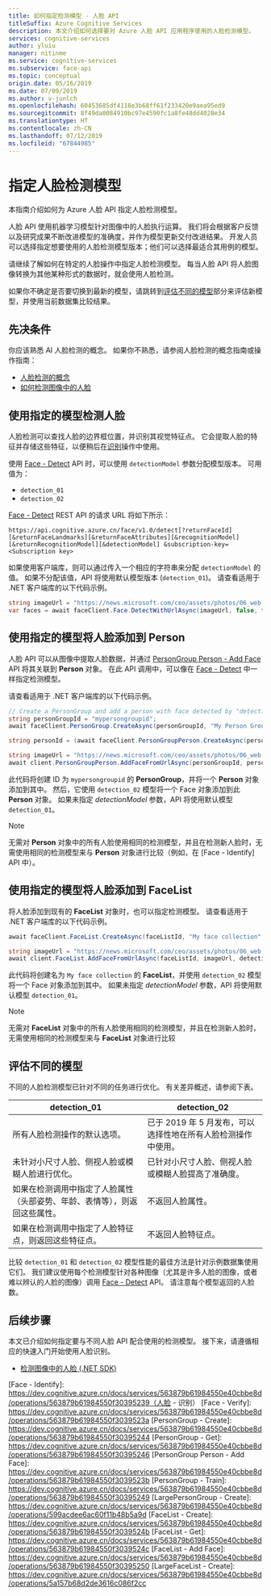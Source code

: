 ```yaml
---
title: 如何指定检测模型 - 人脸 API
titleSuffix: Azure Cognitive Services
description: 本文介绍如何选择要对 Azure 人脸 API 应用程序使用的人脸检测模型。
services: cognitive-services
author: yluiu
manager: nitinme
ms.service: cognitive-services
ms.subservice: face-api
ms.topic: conceptual
origin.date: 05/16/2019
ms.date: 07/09/2019
ms.author: v-junlch
ms.openlocfilehash: 60453685df4118e3b68ff61f233420e9aea95ed9
ms.sourcegitcommit: 8f49da0084910bc97e4590fc1a8fe48dd4028e34
ms.translationtype: HT
ms.contentlocale: zh-CN
ms.lasthandoff: 07/12/2019
ms.locfileid: "67844985"
---
```

# <a name="specify-a-face-detection-model"></a>指定人脸检测模型

本指南介绍如何为 Azure 人脸 API 指定人脸检测模型。

人脸 API 使用机器学习模型针对图像中的人脸执行运算。 我们将会根据客户反馈以及研究成果不断改进模型的准确度，并作为模型更新交付改进结果。 开发人员可以选择指定想要使用的人脸检测模型版本；他们可以选择最适合其用例的模型。

请继续了解如何在特定的人脸操作中指定人脸检测模型。 每当人脸 API 将人脸图像转换为其他某种形式的数据时，就会使用人脸检测。

如果你不确定是否要切换到最新的模型，请跳转到[评估不同的模型](#evaluate-different-models)部分来评估新模型，并使用当前数据集比较结果。

## <a name="prerequisites"></a>先决条件

你应该熟悉 AI 人脸检测的概念。 如果你不熟悉，请参阅人脸检测的概念指南或操作指南：

* [人脸检测的概念](../concepts/face-detection.md)
* [如何检测图像中的人脸](HowtoDetectFacesinImage.md)

## <a name="detect-faces-with-specified-model"></a>使用指定的模型检测人脸

人脸检测可以查找人脸的边界框位置，并识别其视觉特征点。 它会提取人脸的特征并存储这些特征，以便稍后在[识别](../concepts/face-recognition.md)操作中使用。

使用 [Face - Detect] API 时，可以使用 `detectionModel` 参数分配模型版本。 可用值为：

* `detection_01`
* `detection_02`

[Face - Detect] REST API 的请求 URL 将如下所示：

`https://api.cognitive.azure.cn/face/v1.0/detect[?returnFaceId][&returnFaceLandmarks][&returnFaceAttributes][&recognitionModel][&returnRecognitionModel][&detectionModel]
&subscription-key=<Subscription key>`

如果使用客户端库，则可以通过传入一个相应的字符串来分配 `detectionModel` 的值。 如果不分配该值，API 将使用默认模型版本 (`detection_01`)。 请查看适用于 .NET 客户端库的以下代码示例。

```csharp
string imageUrl = "https://news.microsoft.com/ceo/assets/photos/06_web.jpg";
var faces = await faceClient.Face.DetectWithUrlAsync(imageUrl, false, false, recognitionModel: "recognition_02", detectionModel: "detection_02");
```

## <a name="add-face-to-person-with-specified-model"></a>使用指定的模型将人脸添加到 Person

人脸 API 可以从图像中提取人脸数据，并通过 [PersonGroup Person - Add Face](https://dev.cognitive.azure.cn/docs/services/563879b61984550e40cbbe8d/operations/563879b61984550f3039523b) API 将其关联到 **Person** 对象。 在此 API 调用中，可以像在 [Face - Detect] 中一样指定检测模型。

请查看适用于 .NET 客户端库的以下代码示例。

```csharp
// Create a PersonGroup and add a person with face detected by "detection_02" model
string personGroupId = "mypersongroupid";
await faceClient.PersonGroup.CreateAsync(personGroupId, "My Person Group Name", recognitionModel: "recognition_02");

string personId = (await faceClient.PersonGroupPerson.CreateAsync(personGroupId, "My Person Name")).PersonId;

string imageUrl = "https://news.microsoft.com/ceo/assets/photos/06_web.jpg";
await client.PersonGroupPerson.AddFaceFromUrlAsync(personGroupId, personId, imageUrl, detectionModel: "detection_02");
```

此代码将创建 ID 为 `mypersongroupid` 的 **PersonGroup**，并将一个 **Person** 对象添加到其中。 然后，它使用 `detection_02` 模型将一个 Face 对象添加到此 **Person** 对象。 如果未指定 *detectionModel* 参数，API 将使用默认模型 `detection_01`。

> [!NOTE]
> 无需对 **Person** 对象中的所有人脸使用相同的检测模型，并且在检测新人脸时，无需使用相同的检测模型来与 **Person** 对象进行比较（例如，在 [Face - Identify] API 中）。

## <a name="add-face-to-facelist-with-specified-model"></a>使用指定的模型将人脸添加到 FaceList

将人脸添加到现有的 **FaceList** 对象时，也可以指定检测模型。 请查看适用于 .NET 客户端库的以下代码示例。

```csharp
await faceClient.FaceList.CreateAsync(faceListId, "My face collection", recognitionModel: "recognition_02");

string imageUrl = "https://news.microsoft.com/ceo/assets/photos/06_web.jpg";
await client.FaceList.AddFaceFromUrlAsync(faceListId, imageUrl, detectionModel: "detection_02");
```

此代码将创建名为 `My face collection` 的 **FaceList**，并使用 `detection_02` 模型将一个 Face 对象添加到其中。 如果未指定 *detectionModel* 参数，API 将使用默认模型 `detection_01`。

> [!NOTE]
> 无需对 **FaceList** 对象中的所有人脸使用相同的检测模型，并且在检测新人脸时，无需使用相同的检测模型来与 **FaceList** 对象进行比较

## <a name="evaluate-different-models"></a>评估不同的模型

不同的人脸检测模型已针对不同的任务进行优化。 有关差异概述，请参阅下表。

|**detection_01**  |**detection_02**  |
|---------|---------|
|所有人脸检测操作的默认选项。 | 已于 2019 年 5 月发布，可以选择性地在所有人脸检测操作中使用。
|未针对小尺寸人脸、侧视人脸或模糊人脸进行优化。  | 已针对小尺寸人脸、侧视人脸或模糊人脸提高了准确度。 |
|如果在检测调用中指定了人脸属性（头部姿势、年龄、表情等），则返回这些属性。 |  不返回人脸属性。     |
|如果在检测调用中指定了人脸特征点，则返回这些特征点。   | 不返回人脸特征点。  |

比较 `detection_01` 和 `detection_02` 模型性能的最佳方法是针对示例数据集使用它们。 我们建议使用每个检测模型针对各种图像（尤其是许多人脸的图像，或者难以辨认的人脸的图像）调用 [Face - Detect] API。 请注意每个模型返回的人脸数。

## <a name="next-steps"></a>后续步骤

本文已介绍如何指定要与不同人脸 API 配合使用的检测模型。 接下来，请遵循相应的快速入门开始使用人脸识别。

* [检测图像中的人脸 (.NET SDK)](../quickstarts/csharp-detect-sdk.md)

[Face - Detect]: https://dev.cognitive.azure.cn/docs/services/563879b61984550e40cbbe8d
[Face - Find Similar]: https://dev.cognitive.azure.cn/docs/services/563879b61984550e40cbbe8d/operations/563879b61984550f30395237
[Face - Identify]: https://dev.cognitive.azure.cn/docs/services/563879b61984550e40cbbe8d/operations/563879b61984550f30395239（人脸 - 识别）
[Face - Verify]: https://dev.cognitive.azure.cn/docs/services/563879b61984550e40cbbe8d/operations/563879b61984550f3039523a
[PersonGroup - Create]: https://dev.cognitive.azure.cn/docs/services/563879b61984550e40cbbe8d/operations/563879b61984550f30395244
[PersonGroup - Get]: https://dev.cognitive.azure.cn/docs/services/563879b61984550e40cbbe8d/operations/563879b61984550f30395246
[PersonGroup Person - Add Face]: https://dev.cognitive.azure.cn/docs/services/563879b61984550e40cbbe8d/operations/563879b61984550f3039523b
[PersonGroup - Train]: https://dev.cognitive.azure.cn/docs/services/563879b61984550e40cbbe8d/operations/563879b61984550f30395249
[LargePersonGroup - Create]: https://dev.cognitive.azure.cn/docs/services/563879b61984550e40cbbe8d/operations/599acdee6ac60f11b48b5a9d
[FaceList - Create]: https://dev.cognitive.azure.cn/docs/services/563879b61984550e40cbbe8d/operations/563879b61984550f3039524b
[FaceList - Get]: https://dev.cognitive.azure.cn/docs/services/563879b61984550e40cbbe8d/operations/563879b61984550f3039524c
[FaceList - Add Face]: https://dev.cognitive.azure.cn/docs/services/563879b61984550e40cbbe8d/operations/563879b61984550f30395250
[LargeFaceList - Create]: https://dev.cognitive.azure.cn/docs/services/563879b61984550e40cbbe8d/operations/5a157b68d2de3616c086f2cc

